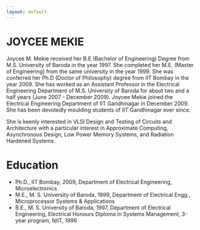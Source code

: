 ```yaml
---
layout: default
---
```


# JOYCEE MEKIE

Joycee M. Mekie received her B.E (Bachelor of Engineering) Degree from M.S. University of Baroda in the year 1997. She completed her M.E. (Master of Engineering) from the same university in the year 1999. She was conferred her Ph.D (Doctor of Philosophy) degree from IIT Bombay in the year 2009. She has worked as an Assistant Professor in the Electrical Engineering Department of M.S. University of Baroda for about two and a half years (June 2007 - December 2009). Joycee Mekie joined the Electrical Engineering Department of IIT Gandhinagar in December 2009. She has been devotedly moulding students of IIT Gandhinagar ever since.

She is keenly interested in VLSI Design and Testing of Circuits and Architecture with a particular interest in Approximate Computing, Asynchronous Design, Low Power Memory Systems, and Radiation Hardened Systems.


# Education
* Ph.D., IIT Bombay, 2009, Department of Electrical Engineering, Microelectronics
* M.E., M. S. University of Baroda, 1999, Department of Electrical Engg., Microprocessor Systems & Applications
* B.E., M. S. University of Baroda, 1997, Department of Electrical Engineering, Electrical Honours Diploma in Systems Management, 3-year program, NIIT, 1996
